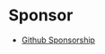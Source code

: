 # Sponsor

- [Github Sponsorship](https://github.com/sponsors/roc-lang)

<!-- 
    1. link to github sponsor
    2. have your company sponsor Roc
 -->